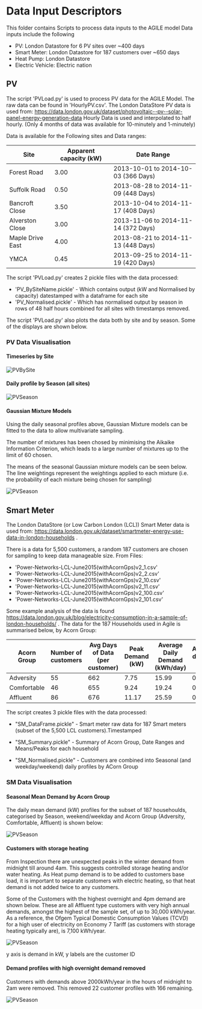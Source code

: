 # Data Input Descriptors

This folder contains Scripts to process data inputs to the AGILE model
Data inputs include the following
- PV: London Datastore for 6 PV sites over ~400 days
- Smart Meter: London Datastore for 187 customers over ~650 days
- Heat Pump: London Datastore 
- Electric Vehicle: Electric nation

## PV 

The script 'PVLoad.py' is used to process PV data for the AGILE Model. The raw data can be found in 'HourlyPV.csv'.
The London DataStore PV data is used from: https://data.london.gov.uk/dataset/photovoltaic--pv--solar-panel-energy-generation-data
Hourly Data is used and interpolated to half hourly. (Only 4 months of data was available for 10-minutely and 1-minutely)

Data is available for the Following sites and Data ranges:

Site | Apparent capacity (kW) | Date Range
-----|------------------------|-----------
Forest Road | 3.00 | 2013-10-01 to 2014-10-03 (366 Days)                 
Suffolk Road | 0.50 | 2013-08-28 to 2014-11-09 (448 Days)
Bancroft Close | 3.50 | 2013-10-04 to 2014-11-17 (408 Days)
Alverston Close | 3.00 | 2013-11-06 to 2014-11-14 (372 Days)
Maple Drive East | 4.00 | 2013-08-21 to 2014-11-13 (448 Days)
YMCA | 0.45 | 2013-09-25 to 2014-11-19 (420 Days)

The script 'PVLoad.py' creates 2 pickle files with the data processed:
    
- 'PV_BySiteName.pickle' - Which contains output (kW and Normalised by capacity) datestamped with a dataframe for each site
- 'PV_Normalised.pickle' - Which has normalised output by season in rows of 48 half hours combined for all sites with timestamps removed.

The script 'PVLoad.py' also plots the data both by site and by season. Some of the displays are shown below.

### PV Data Visualisation

#### Timeseries by Site

![PVBySite](Visualisation/PV_BySite.jpeg)

#### Daily profile by Season (all sites)

![PVSeason](Visualisation/PV_Seasonal.jpeg)

#### Gaussian Mixture Models

Using the daily seasonal profiles above, Gaussian Mixture models can be fitted to the data to allow multivariate sampling.

The number of mixtures has been chosed by minimising the Aikaike Information Criterion, which leads to a large number of mixtures up to the limit of 60 chosen.

The means of the seasonal Gaussian mixture models can be seen below. The line weightings represent the weightings applied to each mixture (i.e. the probability of each mixture being chosen for sampling)

![PVSeason](Visualisation/PV_MixtureModels.jpeg)

## Smart Meter

The London DataStore (or Low Carbon London (LCL)) Smart Meter data is used from: https://data.london.gov.uk/dataset/smartmeter-energy-use-data-in-london-households .

There is a data for 5,500 customers, a random 187 customers are chosen for sampling to keep data manageable size.
From Files:
- 'Power-Networks-LCL-June2015(withAcornGps)v2_1.csv'
- 'Power-Networks-LCL-June2015(withAcornGps)v2_2.csv'
- 'Power-Networks-LCL-June2015(withAcornGps)v2_10.csv'
- 'Power-Networks-LCL-June2015(withAcornGps)v2_11.csv'
- 'Power-Networks-LCL-June2015(withAcornGps)v2_100.csv'
- 'Power-Networks-LCL-June2015(withAcornGps)v2_101.csv'

Some example analysis of the data is found https://data.london.gov.uk/blog/electricity-consumption-in-a-sample-of-london-households/ .
The data for the 187 Households used in Agile is summarised below, by Acorn Group:

Acorn Group|Number of customers| Avg Days of Data (per customer)| Peak Demand (kW)| Average Daily Demand (kWh/day) | Average demand (kW)
-----------|-------------------|--------------------------------|------------------|-------------------------------|--------------------
Adversity | 55 | 662 | 7.75 | 15.99 | 0.33
Comfortable | 46 | 655 | 9.24 | 19.24 | 0.40
Affluent | 86 | 676 | 11.17 | 25.59 | 0.53

The script creates 3 pickle files with the data processed:
    
- "SM_DataFrame.pickle" - Smart meter raw data for 187 Smart meters (subset of the 5,500 LCL customers).Timestamped

- "SM_Summary.pickle" - Summary of Acorn Group, Date Ranges and Means/Peaks for each household

- "SM_Normalised.pickle" - Customers are combined into Seasonal (and weekday/weekend) daily profiles by ACorn Group

### SM Data Visualisation

#### Seasonal Mean Demand by Acorn Group

The daily mean demand (kW) profiles for the subset of 187 househoulds, categorised by Season, weekend/weekday and Acorn Group (Adversity, Comfortable, Affluent) is shown below:

![PVSeason](Visualisation/SM_Consolidated.png)

#### Customers with storage heating
From Inspection there are unexpected peaks in the winter demand from midnight till around 4am. This suggests controlled storage heating and/or water heating.
As Heat pump demand is to be added to customers base load, it is important to separate customers with electric heating, so that
heat demand is not added twice to any customers.

Some of the Customers with the highest overnight and 4pm demand are shown below. These are all Affluent type customers with very high annual demands, 
amongst the highest of the sample set, of up to 30,000 kWh/year. As a reference, the Ofgem Typical Domestic Consumption Values (TCVD) for a high user 
of electricity on Economy 7 Tariff (as customers with storage heating typically are), is 7,100 kWh/year.

![PVSeason](Visualisation/SM_Heating.png)

y axis is demand in kW, y labels are the customer ID

#### Demand profiles with high overnight demand removed

Customers with demands above 2000kWh/year in the hours of midnight to 2am were removed. This removed 22 customer profiles with 166 remaining.

![PVSeason](Visualisation/SM_Consolidated_NH.png)
